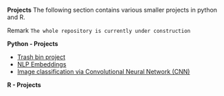 
**Projects**
The following section contains various smaller projects in python and R.

Remark
`The whole repository is currently under construction`

**Python - Projects**  
 - [Trash bin project](https://github.com/bhunkeler/DataProjects/tree/master/DataProjects/Projects/Python/Trash_bin)  
 - [NLP Embeddings](https://github.com/bhunkeler/DataProjects/tree/master/DataProjects/Projects/Python/NLP/Sentiment%20Analysis%20with%20Embeddings)   
 - [Image classification via Convolutional Neural Network (CNN)](https://github.com/bhunkeler/DataProjects/tree/master/DataProjects/Projects/Python/CIFAR)  

**R - Projects**
